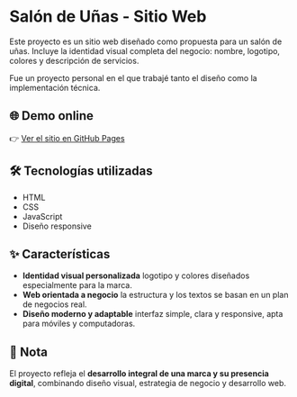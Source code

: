 # Salón de Uñas - Sitio Web

Este proyecto es un sitio web diseñado como propuesta para un salón de uñas. Incluye la identidad visual completa del negocio: nombre, logotipo, colores y descripción de servicios. 

Fue un proyecto personal en el que trabajé tanto el diseño como la implementación técnica.

## 🌐 Demo online
👉 [Ver el sitio en GitHub Pages](https://danielapuccio.github.io/salon-de-unas/)  

## 🛠️ Tecnologías utilizadas
- HTML  
- CSS  
- JavaScript  
- Diseño responsive  

## ✨ Características
- **Identidad visual personalizada** logotipo y colores diseñados especialmente para la marca.
- **Web orientada a negocio** la estructura y los textos se basan en un plan de negocios real.
- **Diseño moderno y adaptable** interfaz simple, clara y responsive, apta para móviles y computadoras.

## 📌 Nota
El proyecto refleja el **desarrollo integral de una marca y su presencia digital**, combinando diseño visual, estrategia de negocio y desarrollo web. 
